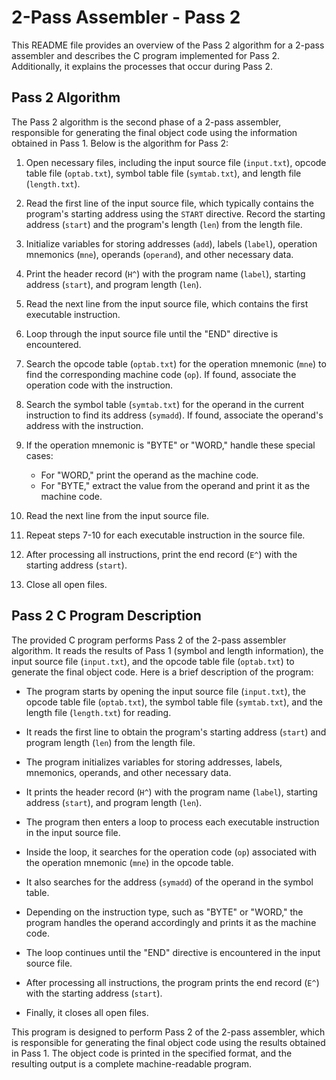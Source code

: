 # 2-Pass Assembler - Pass 2

This README file provides an overview of the Pass 2 algorithm for a 2-pass assembler and describes the C program implemented for Pass 2. Additionally, it explains the processes that occur during Pass 2.

## Pass 2 Algorithm

The Pass 2 algorithm is the second phase of a 2-pass assembler, responsible for generating the final object code using the information obtained in Pass 1. Below is the algorithm for Pass 2:

1. Open necessary files, including the input source file (`input.txt`), opcode table file (`optab.txt`), symbol table file (`symtab.txt`), and length file (`length.txt`).

2. Read the first line of the input source file, which typically contains the program's starting address using the `START` directive. Record the starting address (`start`) and the program's length (`len`) from the length file.

3. Initialize variables for storing addresses (`add`), labels (`label`), operation mnemonics (`mne`), operands (`operand`), and other necessary data.

4. Print the header record (`H^`) with the program name (`label`), starting address (`start`), and program length (`len`).

5. Read the next line from the input source file, which contains the first executable instruction.

6. Loop through the input source file until the "END" directive is encountered.

7. Search the opcode table (`optab.txt`) for the operation mnemonic (`mne`) to find the corresponding machine code (`op`). If found, associate the operation code with the instruction.

8. Search the symbol table (`symtab.txt`) for the operand in the current instruction to find its address (`symadd`). If found, associate the operand's address with the instruction.

9. If the operation mnemonic is "BYTE" or "WORD," handle these special cases:
   - For "WORD," print the operand as the machine code.
   - For "BYTE," extract the value from the operand and print it as the machine code.

10. Read the next line from the input source file.

11. Repeat steps 7-10 for each executable instruction in the source file.

12. After processing all instructions, print the end record (`E^`) with the starting address (`start`).

13. Close all open files.

## Pass 2 C Program Description

The provided C program performs Pass 2 of the 2-pass assembler algorithm. It reads the results of Pass 1 (symbol and length information), the input source file (`input.txt`), and the opcode table file (`optab.txt`) to generate the final object code. Here is a brief description of the program:

- The program starts by opening the input source file (`input.txt`), the opcode table file (`optab.txt`), the symbol table file (`symtab.txt`), and the length file (`length.txt`) for reading.

- It reads the first line to obtain the program's starting address (`start`) and program length (`len`) from the length file.

- The program initializes variables for storing addresses, labels, mnemonics, operands, and other necessary data.

- It prints the header record (`H^`) with the program name (`label`), starting address (`start`), and program length (`len`).

- The program then enters a loop to process each executable instruction in the input source file.

- Inside the loop, it searches for the operation code (`op`) associated with the operation mnemonic (`mne`) in the opcode table.

- It also searches for the address (`symadd`) of the operand in the symbol table.

- Depending on the instruction type, such as "BYTE" or "WORD," the program handles the operand accordingly and prints it as the machine code.

- The loop continues until the "END" directive is encountered in the input source file.

- After processing all instructions, the program prints the end record (`E^`) with the starting address (`start`).

- Finally, it closes all open files.

This program is designed to perform Pass 2 of the 2-pass assembler, which is responsible for generating the final object code using the results obtained in Pass 1. The object code is printed in the specified format, and the resulting output is a complete machine-readable program.